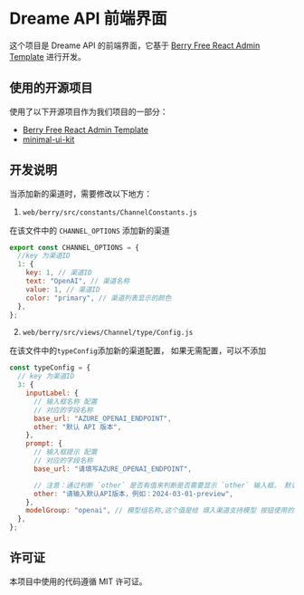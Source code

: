 # Dreame API 前端界面

这个项目是 Dreame API 的前端界面，它基于 [Berry Free React Admin Template](https://github.com/codedthemes/berry-free-react-admin-template) 进行开发。

## 使用的开源项目

使用了以下开源项目作为我们项目的一部分：

- [Berry Free React Admin Template](https://github.com/codedthemes/berry-free-react-admin-template)
- [minimal-ui-kit](minimal-ui-kit)

## 开发说明

当添加新的渠道时，需要修改以下地方：

1. `web/berry/src/constants/ChannelConstants.js`

在该文件中的 `CHANNEL_OPTIONS` 添加新的渠道

```js
export const CHANNEL_OPTIONS = {
  //key 为渠道ID
  1: {
    key: 1, // 渠道ID
    text: "OpenAI", // 渠道名称
    value: 1, // 渠道ID
    color: "primary", // 渠道列表显示的颜色
  },
};
```

2. `web/berry/src/views/Channel/type/Config.js`

在该文件中的`typeConfig`添加新的渠道配置， 如果无需配置，可以不添加

```js
const typeConfig = {
  // key 为渠道ID
  3: {
    inputLabel: {
      // 输入框名称 配置
      // 对应的字段名称
      base_url: "AZURE_OPENAI_ENDPOINT",
      other: "默认 API 版本",
    },
    prompt: {
      // 输入框提示 配置
      // 对应的字段名称
      base_url: "请填写AZURE_OPENAI_ENDPOINT",

      // 注意：通过判断 `other` 是否有值来判断是否需要显示 `other` 输入框， 默认是没有值的
      other: "请输入默认API版本，例如：2024-03-01-preview",
    },
    modelGroup: "openai", // 模型组名称,这个值是给 填入渠道支持模型 按钮使用的。 填入渠道支持模型 按钮会根据这个值来获取模型组，如果填写默认是 openai
  },
};
```

## 许可证

本项目中使用的代码遵循 MIT 许可证。
